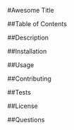 #Awesome Title

##Table of Contents

##Description

##Installation

##Usage

##Contributing

##Tests

##License

##Questions